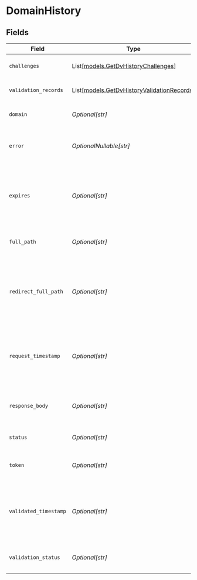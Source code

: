 # DomainHistory


## Fields

| Field                                                                                                                | Type                                                                                                                 | Required                                                                                                             | Description                                                                                                          |
| -------------------------------------------------------------------------------------------------------------------- | -------------------------------------------------------------------------------------------------------------------- | -------------------------------------------------------------------------------------------------------------------- | -------------------------------------------------------------------------------------------------------------------- |
| `challenges`                                                                                                         | List[[models.GetDvHistoryChallenges](../models/getdvhistorychallenges.md)]                                           | :heavy_check_mark:                                                                                                   | Challenges used for validation.                                                                                      |
| `validation_records`                                                                                                 | List[[models.GetDvHistoryValidationRecords](../models/getdvhistoryvalidationrecords.md)]                             | :heavy_check_mark:                                                                                                   | Validation attempts and status.                                                                                      |
| `domain`                                                                                                             | *Optional[str]*                                                                                                      | :heavy_minus_sign:                                                                                                   | Domain which is being validated.                                                                                     |
| `error`                                                                                                              | *OptionalNullable[str]*                                                                                              | :heavy_minus_sign:                                                                                                   | Current validation status for domains not yet validated.                                                             |
| `expires`                                                                                                            | *Optional[str]*                                                                                                      | :heavy_minus_sign:                                                                                                   | Timestamp when this token or validation expires. Sample 2017-12-05T18:57:07z.                                        |
| `full_path`                                                                                                          | *Optional[str]*                                                                                                      | :heavy_minus_sign:                                                                                                   | The URL that Let's Encrypt returns for the `token`.                                                                  |
| `redirect_full_path`                                                                                                 | *Optional[str]*                                                                                                      | :heavy_minus_sign:                                                                                                   | The URL that Let's Encrypt returns. This is the path to the server to which you want to redirect and find the token. |
| `request_timestamp`                                                                                                  | *Optional[str]*                                                                                                      | :heavy_minus_sign:                                                                                                   | The timestamp when the domain was successfully requested. Sample 2014-08-12T18:57:07z.                               |
| `response_body`                                                                                                      | *Optional[str]*                                                                                                      | :heavy_minus_sign:                                                                                                   | The data Let's Encrypt expects to find served at `fullPath` URL.                                                     |
| `status`                                                                                                             | *Optional[str]*                                                                                                      | :heavy_minus_sign:                                                                                                   | The domain validation status.                                                                                        |
| `token`                                                                                                              | *Optional[str]*                                                                                                      | :heavy_minus_sign:                                                                                                   | The validation token issued by Let's Encrypt.                                                                        |
| `validated_timestamp`                                                                                                | *Optional[str]*                                                                                                      | :heavy_minus_sign:                                                                                                   | The timestamp when the domain was successfully validated. Sample 2014-08-12T18:57:07z.                               |
| `validation_status`                                                                                                  | *Optional[str]*                                                                                                      | :heavy_minus_sign:                                                                                                   | Status of the domain validation process.                                                                             |